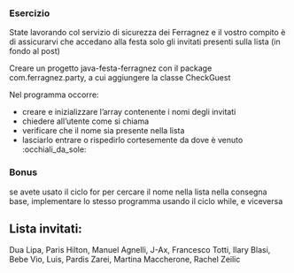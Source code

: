 ### Esercizio

State lavorando col servizio di sicurezza dei Ferragnez e il vostro compito è di assicurarvi che accedano alla festa solo gli invitati presenti sulla lista (in fondo al post)

Creare un progetto java-festa-ferragnez con il package com.ferragnez.party, a cui aggiungere la classe CheckGuest

Nel programma occorre:

- creare e inizializzare l’array contenente i nomi degli invitati
- chiedere all’utente come si chiama
- verificare che il nome sia presente nella lista
- lasciarlo entrare o rispedirlo cortesemente da dove è venuto :occhiali_da_sole:

### Bonus

se avete usato il ciclo for per cercare il nome nella lista nella consegna base, implementare lo stesso programma usando il ciclo while, e viceversa

## Lista invitati:

Dua Lipa, Paris Hilton, Manuel Agnelli, J-Ax, Francesco Totti, Ilary Blasi, Bebe Vio, Luis, Pardis Zarei, Martina Maccherone, Rachel Zeilic
